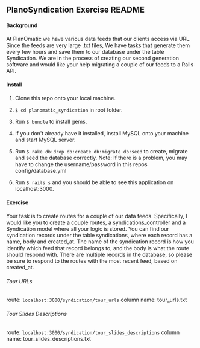 ## PlanoSyndication Exercise README

#### Background
At PlanOmatic we have various data feeds that our clients access via URL.  Since the feeds are very large .txt files,
We have tasks that generate them every few hours and save them to our database under the table Syndication.
We are in the process of creating our second generation software and would like your help migrating a couple
of our feeds to a Rails API.

#### Install
1. Clone this repo onto your local machine.

2. `$ cd planomatic_syndication` in root folder.

3. Run `$ bundle` to install gems.

4. If you don't already have it installed, install MySQL onto your machine and start MySQL server.

5. Run `$ rake db:drop db:create db:migrate db:seed` to create, migrate and seed the database correctly.  Note: If there is a problem, you may have to change the username/password in this repos config/database.yml

6. Run `$ rails s` and you should be able to see this application on localhost:3000.

#### Exercise
Your task is to create routes for a couple of our data feeds.
Specifically, I would like you to create a couple routes, a syndications_controller and a Syndication model where all your logic is stored.
You can find our syndication records under the table syndications, where each record has a name, body and created_at.
The name of the syndication record is how you identify which feed that record belongs to, and the body is what the route should respond with.
There are multiple records in the database, so please be sure to respond to the routes with the most recent feed, based on created_at.

###### Tour URLs
route: `localhost:3000/syndication/tour_urls`
column name: tour_urls.txt

###### Tour Slides Descriptions
route: `localhost:3000/syndication/tour_slides_descriptions`
column name: tour_slides_descriptions.txt
